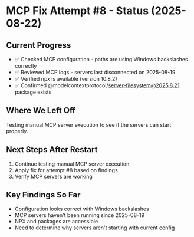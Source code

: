 # MCP Fix Attempt #8 - Status (2025-08-22)

## Current Progress
- ✅ Checked MCP configuration - paths are using Windows backslashes correctly
- ✅ Reviewed MCP logs - servers last disconnected on 2025-08-19
- ✅ Verified npx is available (version 10.8.2)
- ✅ Confirmed @modelcontextprotocol/server-filesystem@2025.8.21 package exists

## Where We Left Off
Testing manual MCP server execution to see if the servers can start properly.

## Next Steps After Restart
1. Continue testing manual MCP server execution
2. Apply fix for attempt #8 based on findings
3. Verify MCP servers are working

## Key Findings So Far
- Configuration looks correct with Windows backslashes
- MCP servers haven't been running since 2025-08-19
- NPX and packages are accessible
- Need to determine why servers aren't starting with current config